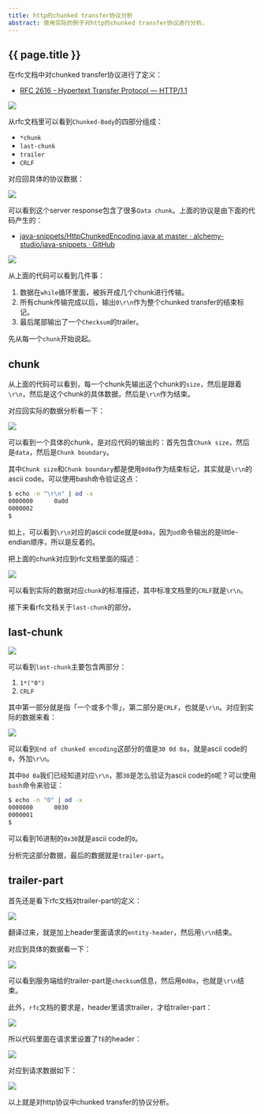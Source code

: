 ```yaml
---
title: http的chunked transfer协议分析
abstract: 使用实际的例子对http的chunked transfer协议进行分析。
---
```


## {{ page.title }}

在rfc文档中对chunked transfer协议进行了定义：

* [RFC 2616 - Hypertext Transfer Protocol — HTTP/1.1](https://tools.ietf.org/html/rfc2616#section-3.6.1)

![](https://raw.githubusercontent.com/liweinan/blogpic2019_iii/master/dec13/2F514E00-C98E-4887-83D7-1AD9B523EB91.png)

从rfc文档里可以看到`Chunked-Body`的四部分组成：

- `*chunk`
- `last-chunk`
- `trailer`
- `CRLF`

对应回具体的协议数据：

![](https://raw.githubusercontent.com/liweinan/blogpic2019_iii/master/dec13/3A606884-19E0-4548-AEAC-209BCF5D28B8.png)

可以看到这个server response包含了很多`Data chunk`。上面的协议是由下面的代码产生的：

* [java-snippets/HttpChunkedEncoding.java at master · alchemy-studio/java-snippets · GitHub](https://github.com/alchemy-studio/java-snippets/blob/master/src/main/java/io/weli/io/HttpChunkedEncoding.java)

![](https://raw.githubusercontent.com/liweinan/blogpic2019_iii/master/dec13/5F36360F-0B58-455D-90A1-459238F00234.png)

从上面的代码可以看到几件事：

1. 数据在`while`循环里面，被拆开成几个chunk进行传输。
2. 所有chunk传输完成以后，输出`0\r\n`作为整个chunked transfer的结束标记。
3. 最后尾部输出了一个`Checksum`的trailer。

先从每一个`chunk`开始说起。

## chunk

从上面的代码可以看到，每一个chunk先输出这个chunk的`size`，然后是跟着`\r\n`，然后是这个chunk的具体数据，然后是`\r\n`作为结束。

对应回实际的数据分析看一下：

![](https://raw.githubusercontent.com/liweinan/blogpic2019_iii/master/dec13/39D85F96-3D63-4D38-9DA5-E787328B4D5B.png)

可以看到一个具体的chunk，是对应代码的输出的：首先包含`Chunk size`，然后是`data`，然后是`Chunk boundary`。

其中`Chunk size`和`Chunk boundary`都是使用`0d0a`作为结束标记，其实就是`\r\n`的ascii code。可以使用bash命令验证这点：

```bash
$ echo -n "\r\n" | od -x
0000000      0a0d
0000002
$
```

如上，可以看到`\r\n`对应的ascii code就是`0d0a`，因为`od`命令输出的是little-endian顺序，所以是反着的。

把上面的chunk对应到rfc文档里面的描述：

![](https://raw.githubusercontent.com/liweinan/blogpic2019_iii/master/dec13/12DE1A51-1518-44AE-8489-65A373B9AA1D.png)

可以看到实际的数据对应`chunk`的标准描述，其中标准文档里的`CRLF`就是`\r\n`。

接下来看rfc文档关于`last-chunk`的部分。

## last-chunk

![](https://raw.githubusercontent.com/liweinan/blogpic2019_iii/master/dec13/962AD576-3B54-4523-8BC5-0C283BF035D2.png)

可以看到`last-chunk`主要包含两部分：

1. `1*("0")`
2. `CRLF`

其中第一部分就是指「一个或多个零」，第二部分是`CRLF`，也就是`\r\n`。对应到实际的数据来看：

![](https://raw.githubusercontent.com/liweinan/blogpic2019_iii/master/dec13/0D2E1DC5-D26E-429C-9C6F-9071277DBFB8.png)

可以看到`End of chunked encoding`这部分的值是`30 0d 0a`，就是ascii code的`0`，外加`\r\n`。

其中`0d 0a`我们已经知道对应`\r\n`，那`30`是怎么验证为ascii code的`0`呢？可以使用`bash`命令来验证：

```bash
$ echo -n "0" | od -x
0000000      0030
0000001
$
```

可以看到16进制的`0x30`就是ascii code的`0`。

分析完这部分数据，最后的数据就是`trailer-part`。

## trailer-part

首先还是看下rfc文档对trailer-part的定义：

![](https://raw.githubusercontent.com/liweinan/blogpic2019_iii/master/dec13/81F42F95-8439-4BB0-B090-D68552CF07CE.png)

翻译过来，就是加上header里面请求的`entity-header`，然后用`\r\n`结束。

对应到具体的数据看一下：

![](https://raw.githubusercontent.com/liweinan/blogpic2019_iii/master/dec13/D89A83C6-4371-467D-8A07-4C4464287892.png)

可以看到服务端给的trailer-part是`checksum`信息，然后用`0d0a`，也就是`\r\n`结束。

此外，`rfc`文档的要求是，header里请求trailer，才给trailer-part：

![](https://raw.githubusercontent.com/liweinan/blogpic2019_iii/master/dec13/43B21391-2767-4EE8-86AF-A935D87364EF.png)

所以代码里面在请求里设置了`TE`的header：

![](https://raw.githubusercontent.com/liweinan/blogpic2019_iii/master/dec13/471F32F1-1E1F-4BF7-84F0-5B45D7BBCB2F.png)

对应到请求数据如下：

![](https://raw.githubusercontent.com/liweinan/blogpic2019_iii/master/dec13/02D4CBBE-2789-4FA3-890B-91E20E5D4836.png)

以上就是对http协议中chunked transfer的协议分析。